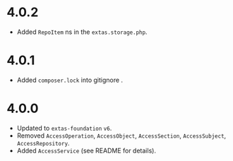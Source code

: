 # 4.0.2

- Added `RepoItem` ns in the `extas.storage.php`.

# 4.0.1

- Added `composer.lock` into gitignore .

# 4.0.0

- Updated to `extas-foundation` `v6`.
- Removed `AccessOperation`, `AccessObject`, `AccessSection`, `AccessSubject`, `AccessRepository`.
- Added `AccessService` (see README for details).